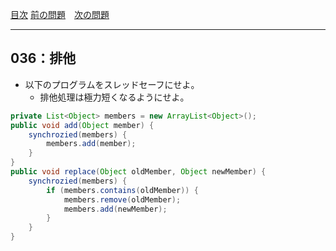 [目次](../toc.md)
[前の問題](../035/README.md)　[次の問題](../037/README.md)


***
## 036：排他
* 以下のプログラムをスレッドセーフにせよ。
    * 排他処理は極力短くなるようにせよ。

```java
private List<Object> members = new ArrayList<Object>();
public void add(Object member) {
    synchrozied(members) {
        members.add(member);
    }
}
public void replace(Object oldMember, Object newMember) {
    synchrozied(members) {
        if (members.contains(oldMember)) {
            members.remove(oldMember);
            members.add(newMember);
        }
    }
}
```

